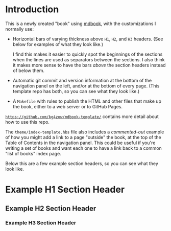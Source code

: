 # Introduction

This is a newly created "book" using [mdbook](https://rust-lang.github.io/mdBook/), with the customizations I normally use:

* Horizontal bars of varying thickness above `H1`, `H2`, and `H3` headers. (See below for examples of what they look like.)

    I find this makes it easier to quickly spot the beginnings of the sections when the lines are used as separators between the sections. I also think it makes more sense to have the bars *above* the section headers instead of below them.

* Automatic git commit and version information at the bottom of the navigation panel on the left, and/or at the bottom of every page. (This template repo has both, so you can see what they look like.)

* A `Makefile` with rules to publish the HTML and other files that make up the book, either to a web server or to GitHub Pages.

[`https://github.com/kg4zow/mdbook-template/`](https://github.com/kg4zow/mdbook-template/) contains more detail about how to use this repo.

The `theme/index-template.hbs` file also includes a *commented-out* example of how you might add a link to a page "outside" the book, at the top of the Table of Contents in the navigation panel. This could be useful if you're writing a set of books and want each one to have a link back to a common "list of books" index page.

Below this are a few example section headers, so you can see what they look like.

# Example H1 Section Header

## Example H2 Section Header

### Example H3 Section Header

